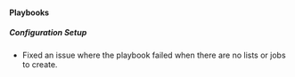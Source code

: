 
#### Playbooks
##### Configuration Setup
- Fixed an issue where the playbook failed when there are no lists or jobs to create.
